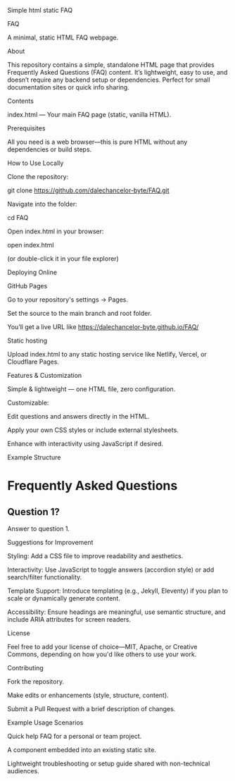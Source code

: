 Simple html static FAQ

FAQ

A minimal, static HTML FAQ webpage.

About

This repository contains a simple, standalone HTML page that provides Frequently Asked Questions (FAQ) content. It’s lightweight, easy to use, and doesn’t require any backend setup or dependencies. Perfect for small documentation sites or quick info sharing.

Contents

index.html — Your main FAQ page (static, vanilla HTML).

Prerequisites

All you need is a web browser—this is pure HTML without any dependencies or build steps.

How to Use
Locally

Clone the repository:

git clone https://github.com/dalechancelor-byte/FAQ.git


Navigate into the folder:

cd FAQ


Open index.html in your browser:

open index.html


(or double-click it in your file explorer)

Deploying Online

GitHub Pages

Go to your repository's settings → Pages.

Set the source to the main branch and root folder.

You’ll get a live URL like https://dalechancelor-byte.github.io/FAQ/

Static hosting

Upload index.html to any static hosting service like Netlify, Vercel, or Cloudflare Pages.

Features & Customization

Simple & lightweight — one HTML file, zero configuration.

Customizable:

Edit questions and answers directly in the HTML.

Apply your own CSS styles or include external stylesheets.

Enhance with interactivity using JavaScript if desired.

Example Structure
<!DOCTYPE html>
<html lang="en">
<head>
  <meta charset="UTF-8">
  <meta name="viewport" content="width=device-width, initial-scale=1.0">
  <title>FAQ</title>
  <style>
    /* Optional inline styling */
  </style>
</head>
<body>
  <h1>Frequently Asked Questions</h1>
  <section class="faq-item">
    <h2>Question 1?</h2>
    <p>Answer to question 1.</p>
  </section>
  <!-- Add more FAQ items as needed -->
</body>
</html>

Suggestions for Improvement

Styling: Add a CSS file to improve readability and aesthetics.

Interactivity: Use JavaScript to toggle answers (accordion style) or add search/filter functionality.

Template Support: Introduce templating (e.g., Jekyll, Eleventy) if you plan to scale or dynamically generate content.

Accessibility: Ensure headings are meaningful, use semantic structure, and include ARIA attributes for screen readers.

License

Feel free to add your license of choice—MIT, Apache, or Creative Commons, depending on how you'd like others to use your work.

Contributing

Fork the repository.

Make edits or enhancements (style, structure, content).

Submit a Pull Request with a brief description of changes.

Example Usage Scenarios

Quick help FAQ for a personal or team project.

A component embedded into an existing static site.

Lightweight troubleshooting or setup guide shared with non-technical audiences.
